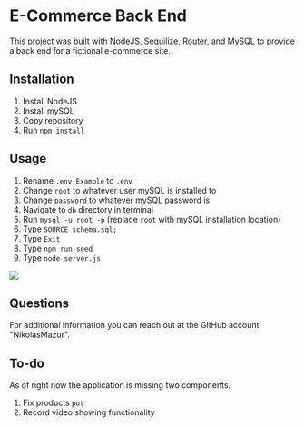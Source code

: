 # E-Commerce Back End
This project was built with NodeJS, Sequilize, Router, and MySQL to provide a back end for a fictional e-commerce site.
## Installation
1. Install NodeJS
2. Install mySQL
3. Copy repository
4. Run `npm install`

## Usage
1. Rename `.env.Example` to `.env`
2. Change `root` to whatever user mySQL is installed to
3. Change `password` to whatever mySQL password is
4. Navigate to `db` directory in terminal
5. Run `mysql -u root -p` (replace `root` with mySQL installation location)
6. Type `SOURCE schema.sql;`
7. Type `Exit`
8. Type `npm run seed`
9. Type `node server.js`

![](./assets/placeholder.gif)

## Questions
For additional information you can reach out at the GitHub account "NikolasMazur".

## To-do
As of right now the application is missing two components.
1. Fix products `put`
2. Record video showing functionality